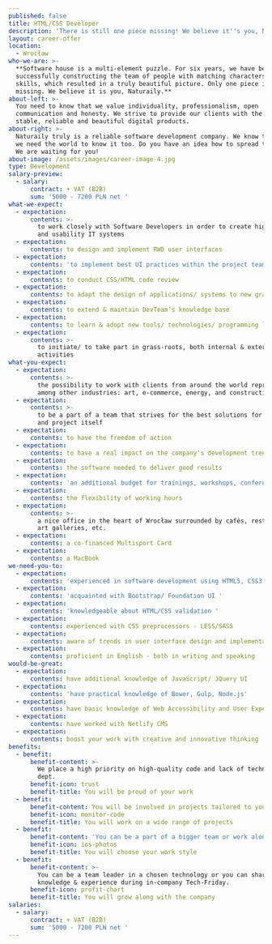 ```yaml
---
published: false
title: HTML/CSS Developer
description: 'There is still one piece missing! We believe it''s you, Naturaily!'
layout: career-offer
location:
  - Wrocław
who-we-are: >-
  **Software house is a multi-element puzzle. For six years, we have been
  successfully constructing the team of people with matching characters and
  skills, which resulted in a truly beautiful picture. Only one piece is
  missing. We believe it is you, Naturaily.**
about-left: >-
  You need to know that we value individuality, professionalism, open
  communication and honesty. We strive to provide our clients with the best,
  stable, reliable and beautiful digital products.
about-right: >-
  Naturaily truly is a reliable software development company. We know that, and
  we need the world to know it too. Do you have an idea how to spread the word?
  We are waiting for you!
about-image: /assets/images/career-image-4.jpg
type: Development
salary-preview:
  - salary:
      contract: + VAT (B2B)
      sum: '5000 - 7200 PLN net '
what-we-expect:
  - expectation:
      contents: >-
        to work closely with Software Developers in order to create high quality
        and usability IT systems
  - expectation:
      contents: to design and implement RWD user interfaces
  - expectation:
      contents: 'to implement best UI practices within the project teams '
  - expectation:
      contents: to conduct CSS/HTML code review
  - expectation:
      contents: to adapt the design of applications/ systems to new graphic requirements
  - expectation:
      contents: to extend & maintain DevTeam’s knowledge base
  - expectation:
      contents: to learn & adopt new tools/ technologies/ programming languages
  - expectation:
      contents: >-
        to initiate/ to take part in grass-roots, both internal & external
        activities
what-you-expect:
  - expectation:
      contents: >-
        the possibility to work with clients from around the world representing,
        among other industries: art, e-commerce, energy, and construction
  - expectation:
      contents: >-
        to be a part of a team that strives for the best solutions for client
        and project itself
  - expectation:
      contents: to have the freedom of action
  - expectation:
      contents: to have a real impact on the company's development trends
  - expectation:
      contents: the software needed to deliver good results
  - expectation:
      contents: 'an additional budget for trainings, workshops, conferences, etc.'
  - expectation:
      contents: the flexibility of working hours
  - expectation:
      contents: >-
        a nice office in the heart of Wrocław surrounded by cafés, restaurants,
        art galleries, etc.
  - expectation:
      contents: a co-financed Multisport Card
  - expectation:
      contents: a MacBook
we-need-you-to:
  - expectation:
      contents: 'experienced in software development using HTML5, CSS3 (min. 2 years)'
  - expectation:
      contents: 'acquainted with Bootstrap/ Foundation UI '
  - expectation:
      contents: 'knowledgeable about HTML/CSS validation '
  - expectation:
      contents: experienced with CSS preprocessors - LESS/SASS
  - expectation:
      contents: aware of trends in user interface design and implementation
  - expectation:
      contents: proficient in English - both in writing and speaking
would-be-great:
  - expectation:
      contents: have additional knowledge of JavaScript/ JQuery UI
  - expectation:
      contents: 'have practical knowledge of Bower, Gulp, Node.js'
  - expectation:
      contents: have basic knowledge of Web Accessibility and User Experience
  - expectation:
      contents: have worked with Netlify CMS
  - expectation:
      contents: boost your work with creative and innovative thinking
benefits:
  - benefit:
      benefit-content: >-
        We place a high priority on high-quality code and lack of technical
        dept.
      benefit-icon: trust
      benefit-title: You will be proud of your work
  - benefit:
      benefit-content: You will be involved in projects tailored to your level of expertise.
      benefit-icon: monitor-code
      benefit-title: You will work on a wide range of projects
  - benefit:
      benefit-content: 'You can be a part of a bigger team or work alone, if you prefer.'
      benefit-icon: ios-photos
      benefit-title: You will choose your work style
  - benefit:
      benefit-content: >-
        You can be a team leader in a chosen technology or you can share your
        knowledge & experience during in-company Tech-Friday.
      benefit-icon: profit-chart
      benefit-title: You will grow along with the company
salaries:
  - salary:
      contract: + VAT (B2B)
      sum: '5000 - 7200 PLN net '
---
```


